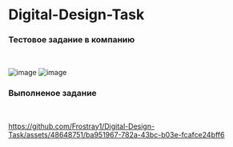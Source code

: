 # Digital-Design-Task
<h3>Тестовое задание в компанию</h3><br>

![image](https://github.com/Frostray1/Digital-Design-Task/assets/48648751/085ef755-cbfc-4972-9ee0-b69ec7d09d67)
![image](https://github.com/Frostray1/Digital-Design-Task/assets/48648751/fac3557e-66aa-442e-b95c-e4d15698c579)


<h3>Выполненое задание</h3><br>







https://github.com/Frostray1/Digital-Design-Task/assets/48648751/ba951967-782a-43bc-b03e-fcafce24bff6



